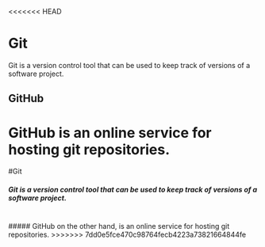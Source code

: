 <<<<<<< HEAD
# Git
Git is a version control tool that can be used to keep track of versions of a software project.
## GitHub
GitHub is an online service for hosting git repositories.
=======
#Git
<br>
##### Git is a version control tool that can be used to keep track of versions of a software project. 
<br>
##### GitHub on the other hand, is an online service for hosting git repositories.
>>>>>>> 7dd0e5fce470c98764fecb4223a73821664844fe
